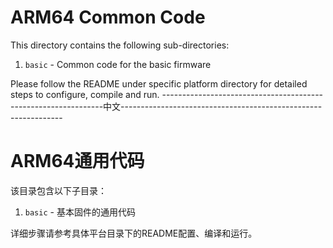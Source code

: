 # ARM64 Common Code

This directory contains the following sub-directories:

1. `basic` - Common code for the basic firmware

Please follow the README under specific platform directory for detailed steps
to configure, compile and run.
---------------------------------------------------------------中文---------------------------------------------------------------
# ARM64通用代码

该目录包含以下子目录：

1. `basic` - 基本固件的通用代码

详细步骤请参考具体平台目录下的README配置、编译和运行。
